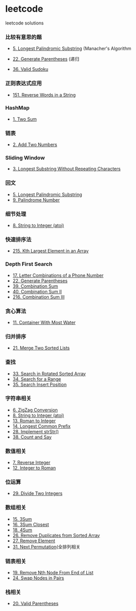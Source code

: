 # leetcode
leetcode solutions  

### 比较有意思的题

- [5. Longest Palindromic Substring](https://github.com/cucluoting/leetcode/blob/master/005_LongestPalindromicSubstring.md) (Manacher's Algorithm

- [22. Generate Parentheses](https://github.com/cucluoting/leetcode/blob/master/022_GenerateParentheses.md) (递归

- [36. Valid Sudoku](https://github.com/cucluoting/leetcode/blob/master/036_ValidSudoku.md)

### 正则表达式应用
- [151. Reverse Words in a String](https://github.com/cucluoting/leetcode/blob/master/151_ReverseWordsInAString.md)


### HashMap
- [1. Two Sum](https://github.com/cucluoting/leetcode/blob/master/001_TwoSum.md)

### 链表
- [2. Add Two Numbers](https://github.com/cucluoting/leetcode/blob/master/002_AddTwoNumbers.md)

### Sliding Window
- [3. Longest Substring Without Repeating Characters](https://github.com/cucluoting/leetcode/blob/master/003_LongestSubstringWithoutRepeatingCharacters.md)

### 回文
- [5. Longest Palindromic Substring](https://github.com/cucluoting/leetcode/blob/master/005_LongestPalindromicSubstring.md)
- [9. Palindrome Number](https://github.com/cucluoting/leetcode/blob/master/009_PalindromeNumber.md)

### 细节处理
- [8. String to Integer (atoi)](https://github.com/cucluoting/leetcode/blob/master/008_StringToInteger(atoi).md)

### 快速排序法
- [215. Kth Largest Element in an Array](https://github.com/cucluoting/leetcode/blob/master/215_KthLargestElementInAnArray.md)

### Depth First Search
- [17. Letter Combinations of a Phone Number](https://github.com/cucluoting/leetcode/blob/master/017_LetterCombinationsOfAPhoneNumber.md)
- [22. Generate Parentheses](https://github.com/cucluoting/leetcode/blob/master/022_GenerateParentheses.md)
- [39. Combination Sum](https://github.com/cucluoting/leetcode/blob/master/039_CombinationSum.md)
- [40. Combination Sum II](https://github.com/cucluoting/leetcode/blob/master/040_CombinationSumII.md)
- [216. Combination Sum III](https://github.com/cucluoting/leetcode/blob/master/216_CombinationSumIII.md)

### 贪心算法
- [11. Container With Most Water](https://github.com/cucluoting/leetcode/blob/master/011_ContainerWithMostWater.md)

### 归并排序
- [21. Merge Two Sorted Lists](https://github.com/cucluoting/leetcode/blob/master/021_MergeTwoSortedLists.md)

### 查找
- [33. Search in Rotated Sorted Array](https://github.com/cucluoting/leetcode/blob/master/033_SearchInRotatedSortedArray.md)
- [34. Search for a Range](https://github.com/cucluoting/leetcode/blob/master/034_SearchForARange.md)
- [35. Search Insert Position](https://github.com/cucluoting/leetcode/blob/master/035_SearchInsertPosition.md)

### 字符串相关
- [6. ZigZag Conversion](https://github.com/cucluoting/leetcode/blob/master/006_ZigZagConversion.md)
- [8. String to Integer (atoi)](https://github.com/cucluoting/leetcode/blob/master/008_StringToInteger(atoi).md)
- [13. Roman to Integer](https://github.com/cucluoting/leetcode/blob/master/013_RomanToInteger.md)
- [14. Longest Common Prefix](https://github.com/cucluoting/leetcode/blob/master/014_LongestCommonPrefix.md)
- [28. Implement strStr()](https://github.com/cucluoting/leetcode/blob/master/028_ImplementStrStr().md)
- [38. Count and Say](https://github.com/cucluoting/leetcode/blob/master/038_CountAndSay.md)

### 数值相关
- [7. Reverse Integer](https://github.com/cucluoting/leetcode/blob/master/007_ReverseInteger.md)
- [12. Integer to Roman](https://github.com/cucluoting/leetcode/blob/master/012_IntegerToRoman.md)

### 位运算
- [29. Divide Two Integers](https://github.com/cucluoting/leetcode/blob/master/029_DivideTwoIntegers.md)

### 数组相关
- [15. 3Sum](https://github.com/cucluoting/leetcode/blob/master/015_3Sum.md)
- [16. 3Sum Closest](https://github.com/cucluoting/leetcode/blob/master/016_3SumClosest.md)
- [18. 4Sum](https://github.com/cucluoting/leetcode/blob/master/018_4Sum.md)
- [26. Remove Duplicates from Sorted Array](https://github.com/cucluoting/leetcode/blob/master/026_RemoveDuplicatesFromSortedArray.md)
- [27. Remove Element](https://github.com/cucluoting/leetcode/blob/master/027_RemoveElement.md)
- [31. Next Permutation](https://github.com/cucluoting/leetcode/blob/master/031_NextPermutation.md)(全排列相关

### 链表相关
- [19. Remove Nth Node From End of List](https://github.com/cucluoting/leetcode/blob/master/019_RemoveNthNodeFromEndOfList.md)
- [24. Swap Nodes in Pairs](https://github.com/cucluoting/leetcode/blob/master/024_SwapNodesInPairs.md)

### 栈相关
- [20. Valid Parentheses](https://github.com/cucluoting/leetcode/blob/master/020_ValidParentheses.md)
